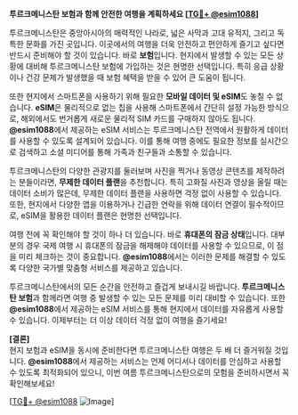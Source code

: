 **투르크메니스탄 보험과 함께 안전한 여행을 계획하세요 [[TG💪+ @esim1088](https://t.me/s/esim1088)]**

투르크메니스탄은 중앙아시아의 매력적인 나라로, 넓은 사막과 고대 유적지, 그리고 독특한 문화를 가진 곳입니다. 이곳에서의 여행을 더욱 안전하고 편안하게 즐기고 싶다면 반드시 준비해야 할 것이 있습니다. 바로 **보험**입니다. 현지에서 발생할 수 있는 모든 상황에 대비해 투르크메니스탄 보험에 가입하는 것은 현명한 선택입니다. 특히 응급 상황이나 건강 문제가 발생했을 때 보험 혜택을 받을 수 있어 큰 도움이 됩니다.

또한 현지에서 스마트폰을 사용하기 위해 필요한 **모바일 데이터 및 eSIM**도 놓칠 수 없습니다. **eSIM**은 물리적으로 없는 칩을 사용해 스마트폰에서 간단히 설정 가능한 방식으로, 해외에서도 번거롭게 새로운 물리적 SIM 카드를 구매하지 않아도 됩니다. **@esim1088**에서 제공하는 eSIM 서비스는 투르크메니스탄 전역에서 원활하게 데이터를 사용할 수 있도록 설계되어 있습니다. 이를 통해 여행 중에도 필요한 정보를 실시간으로 검색하고 소셜 미디어를 통해 가족과 친구들과 소통할 수 있습니다.

투르크메니스탄의 다양한 관광지를 둘러보며 사진을 찍거나 동영상 콘텐츠를 제작하려는 분들이라면, **무제한 데이터 플랜**을 추천합니다. 특히 고화질 사진과 영상을 올릴 때는 데이터 소비가 많은데, 무제한 데이터 플랜을 사용하면 걱정 없이 사용할 수 있습니다. 또한, 현지에서 다양한 앱을 이용하거나 긴급한 연락을 위해 데이터 연결이 필수적이므로, eSIM을 활용한 데이터 플랜은 현명한 선택입니다.

여행 전에 꼭 확인해야 할 것이 하나 더 있습니다. 바로 **휴대폰의 잠금 상태**입니다. 대부분의 경우 국제 여행 시 휴대폰의 잠금을 해제해야 데이터를 사용할 수 있으므로, 이 점을 미리 체크하는 것이 중요합니다. **@esim1088**에서는 이러한 문제를 해결할 수 있도록 다양한 국가별 맞춤형 서비스를 제공하고 있습니다.

투르크메니스탄에서의 모든 순간을 안전하고 즐겁게 보내시길 바랍니다. **투르크메니스탄 보험**과 함께라면 여행 중 발생할 수 있는 모든 문제를 미리 대비할 수 있습니다. 또한 **@esim1088**에서 제공하는 eSIM 서비스를 통해 현지에서 데이터를 자유롭게 사용할 수 있습니다. 이제부터는 더 이상 데이터 걱정 없이 여행을 즐기세요! 

**[결론]**  
현지 보험과 eSIM을 동시에 준비한다면 투르크메니스탄 여행은 두 배 더 즐거워질 것입니다. **@esim1088**에서 제공하는 서비스는 언제 어디서나 데이터를 안심하고 사용할 수 있도록 최적화되어 있으니, 이번 여름 투르크메니스탄으로의 모험을 준비하시면서 꼭 확인해보세요!

[[TG💪+ @esim1088](https://t.me/s/esim1088) ![Image](https://i.postimg.cc/Y0z9fWf4/image.png)]